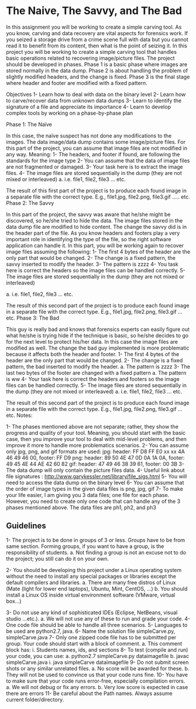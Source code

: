 # The Naive, The Savvy, and The Bad

In this assignment you will be working to create a simple carving tool. As you know, carving and data
recovery are vital aspects for forensics work. If you seized a storage drive from a crime scene full with
data but you cannot read it to benefit from its content, then what is the point of seizing it.
In this project you will be working to create a simple carving tool that handles basic operations related
to recovering image/picture files. The project should be developed in phases. Phase 1 is a basic phase
where images are stored normally in the data dump. Phase 2 is about handling the problem of slightly
modified headers, and the change is fixed. Phase 3 is the final stage where header and footer are
modified with a fixed pattern.

Objectives
1- Learn how to deal with data on the binary level
2- Learn how to carve/recover data from unknown data dumps
3- Learn to identify the signature of a file and appreciate its importance
4- Learn to develop complex tools by working on a phase-by-phase plan

Phase 1: The Naïve

In this case, the naïve suspect has not done any modifications to the images. The data image/data dump
contains some image/picture files. For this part of the project, you can assume that image files are not
modified in any way. Meaning:
1- The headers, and footer if found, are following the standards for the image type
2- You can assume that the data of image files are not fragmented or damaged.
3- Your task here is to extract the image files.
4- The image files are stored sequentially in the dump (they are not mixed or interleaved)
a. i.e. file1, file2, file3 ... etc.

The result of this first part of the project is to produce each found image in a separate file with the
correct type. E.g., file1.jpg, file2.png, file3.gif ..... etc.
Phase 2: The Savvy

In this part of the project, the savvy was aware that he/she might be discovered, so he/she tried to hide
the data. The image files stored in the data dump file are modified to hide content. The change the
savvy did is in the header part of the file. As you know headers and footers play a very important role in
identifying the type of the file, so the right software application can handle it. In this part, you will be
working again to recover image files assuming the following:
1- The first 4 bytes of the header are the only part that would be changed.
2- The change is a fixed pattern, the savvy inserted to modify the header.
3- The pattern is zzzz
4- You task here is correct the headers so the image files can be handled correctly.
5- The image files are stored sequentially in the dump (they are not mixed or interleaved)


a. i.e. file1, file2, file3 ... etc.

The result of this second part of the project is to produce each found image in a separate file with the
correct type. E.g., file1.jpg, file2.png, file3.gif ... etc.
Phase 3: The Bad

This guy is really bad and knows that forensics experts can easily figure out what he/she is trying hide if
the technique is basic, so he/she decides to go for the next level to protect his/her data. In this case the
image files are modified as well. The change the bad guy implemented is more problematic because it
affects both the header and footer.
1- The first 4 bytes of the header are the only part that would be changed.
2- The change is a fixed pattern, the bad inserted to modify the header.
a. The pattern is zzzz
3- The last two bytes of the footer are changed with a fixed pattern
a. The pattern is ww
4- Your task here is correct the headers and footers so the image files can be handled correctly.
5- The image files are stored sequentially in the dump (they are not mixed or interleaved)
a. i.e. file1, file2, file3 ... etc.

The result of this second part of the project is to produce each found image in a separate file with the
correct type. E.g., file1.jpg, file2.png, file3.gif ... etc.
Notes:

1- The phases mentioned above are not separate; rather, they show the progress and quality of
your tool. Meaning, you should start with the basic case, then you improve your tool to deal
with mid-level problems, and then improve it more to handle more problematics scenarios.
2- You can assume only jpg, png, and gif formats are used:
jpg:
header: FF D8 FF E0 xx xx 4A 46 49 46 00, footer: FF D9
png:
header: 89 50 4E 47 0D 0A 1A 0A, footer: 49 45 4E 44 AE 42 60 82
gif:
header: 47 49 46 38 39 61, footer: 00 3B
3- The data dump will only contain the picture files data.
4- Useful link about file signatures : http://www.garykessler.net/library/file_sigs.html
5- You will need to access the data dump on the binary level
6- You can assume that the order of image types in the given data files is png, jpg, gif
7- To make your life easier, I am giving you 3 data files; one file for each phase. However, you need
to create only one code that can handle any of the 3 phases mentioned above. The data files are
ph1, ph2, and ph3


## Guidelines


1- The project is to be done in groups of 3 or less. Groups have to be from same section. Forming
groups, if you want to have a group, is the responsibility of students.
a. Not finding a group is not an excuse not to do the project; you still can do it on your
own.

2- You should be developing this project under a Linux operating system without the need to
install any special packages or libraries except the default compilers and libraries.
a. There are many free distros of Linux (Mate (light for lower end laptops), Ubuntu, Mint,
CentOS, ...)
b. You should install a Linux OS inside virtual environment software (VMware, virtual
box...)

3- Do not use any kind of sophisticated IDEs (Eclipse, NetBeans, visual studio ...etc.).
a. We will not use any of these to run and grade your code.
4- One code file should be able to handle all three scenarios.
5- Languages to be used are python2.7, java.
6- Name the solution file simpleCarve.py, simpleCarve.java
7- Only one zipped code file has to be submitted per group. Your code should start with a block of
comment.
a. This comment block has:
i. Students names, ids, and sections
8- To test (compile and run) your code, you can use:
a. python2.7 simpleCarve.py dataimagefile
b. javac simpleCarve.java
i. java simpleCarve dataimagefile
9- Do not submit screen shots or any similar unrelated files.
a. No score will be awarded for these.
b. They will not be used to convince us that your code runs fine.
10- You have to make sure that your code runs error-free, especially compilation errors.
a. We will not debug or fix any errors.
b. Very low score is expected in case there are errors
11- Be careful about the Path names. Always assume current folder/directory.
